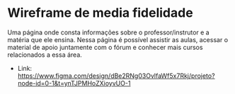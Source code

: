 # Wireframe de media fidelidade

Uma página onde consta informações sobre o professor/instrutor e a matéria que ele ensina. Nessa página é possível assistir as aulas, acessar o material de apoio juntamente com o fórum e conhecer mais cursos relacionados a essa área.

- Link: https://www.figma.com/design/dBe2RNg03OvlfaWf5x7Rkj/projeto?node-id=0-1&t=ynTJPMHoZXioyvUO-1
